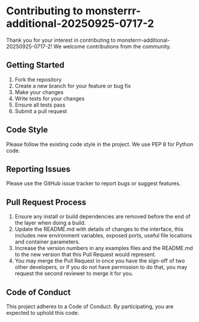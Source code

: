 # Contributing to monsterrr-additional-20250925-0717-2

Thank you for your interest in contributing to monsterrr-additional-20250925-0717-2! We welcome contributions from the community.

## Getting Started

1. Fork the repository
2. Create a new branch for your feature or bug fix
3. Make your changes
4. Write tests for your changes
5. Ensure all tests pass
6. Submit a pull request

## Code Style

Please follow the existing code style in the project. We use PEP 8 for Python code.

## Reporting Issues

Please use the GitHub issue tracker to report bugs or suggest features.

## Pull Request Process

1. Ensure any install or build dependencies are removed before the end of the layer when doing a build.
2. Update the README.md with details of changes to the interface, this includes new environment variables, exposed ports, useful file locations and container parameters.
3. Increase the version numbers in any examples files and the README.md to the new version that this Pull Request would represent.
4. You may merge the Pull Request in once you have the sign-off of two other developers, or if you do not have permission to do that, you may request the second reviewer to merge it for you.

## Code of Conduct

This project adheres to a Code of Conduct. By participating, you are expected to uphold this code.
